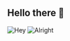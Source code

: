 ## Hello there 👋

![Hey](https://cdn.7tv.app/emote/6336d1a17ee504dc6f73c043/2x.webp) ![Alright](https://cdn.7tv.app/emote/63e122bd4af186f390dbd362/2x.webp)

<!--
**edelweiss101/edelweiss101** is a ✨ _special_ ✨ repository because its `README.md` (this file) appears on your GitHub profile.

Here are some ideas to get you started:

- 🔭 I’m currently working on ...
- 🌱 I’m currently learning ...
- 👯 I’m looking to collaborate on ...
- 🤔 I’m looking for help with ...
- 💬 Ask me about ...
- 📫 How to reach me: ...
- 😄 Pronouns: ...
- ⚡ Fun fact: ...
-->
